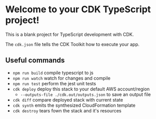 # Welcome to your CDK TypeScript project!

This is a blank project for TypeScript development with CDK.

The `cdk.json` file tells the CDK Toolkit how to execute your app.

## Useful commands

 * `npm run build`   compile typescript to js
 * `npm run watch`   watch for changes and compile
 * `npm run test`    perform the jest unit tests
 * `cdk deploy`      deploy this stack to your default AWS account/region
    * `--outputs-file ./cdk.out/outputs.json` to save an output file
 * `cdk diff`        compare deployed stack with current state
 * `cdk synth`       emits the synthesized CloudFormation template
 * `cdk destroy`     tears fown the stack and it's resources

